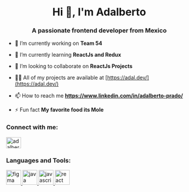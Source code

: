 <h1 align="center">Hi 👋, I'm Adalberto</h1>
<h3 align="center">A passionate frontend developer from Mexico</h3>

- 🔭 I’m currently working on **Team 54**

- 🌱 I’m currently learning **ReactJs and Redux**

- 👯 I’m looking to collaborate on **ReactJs Projects**

- 👨‍💻 All of my projects are available at [https://adal.dev/](https://adal.dev/)

- 📫 How to reach me **https://www.linkedin.com/in/adalberto-prado/**

- ⚡ Fun fact **My favorite food its Mole**

<h3 align="left">Connect with me:</h3>
<p align="left">
<a href="https://linkedin.com/in/adalberto-prado" target="blank"><img align="center" src="https://cdn.jsdelivr.net/npm/simple-icons@3.0.1/icons/linkedin.svg" alt="adalberto-prado" height="30" width="40" /></a>
</p>

<h3 align="left">Languages and Tools:</h3>
<p align="left"> <a href="https://www.figma.com/" target="_blank"> <img src="https://www.vectorlogo.zone/logos/figma/figma-icon.svg" alt="figma" width="40" height="40"/> </a> <a href="https://www.java.com" target="_blank"> <img src="https://devicons.github.io/devicon/devicon.git/icons/java/java-original-wordmark.svg" alt="java" width="40" height="40"/> </a> <a href="https://developer.mozilla.org/en-US/docs/Web/JavaScript" target="_blank"> <img src="https://devicons.github.io/devicon/devicon.git/icons/javascript/javascript-original.svg" alt="javascript" width="40" height="40"/> </a> <a href="https://reactjs.org/" target="_blank"> <img src="https://devicons.github.io/devicon/devicon.git/icons/react/react-original-wordmark.svg" alt="react" width="40" height="40"/> </a> </p>
